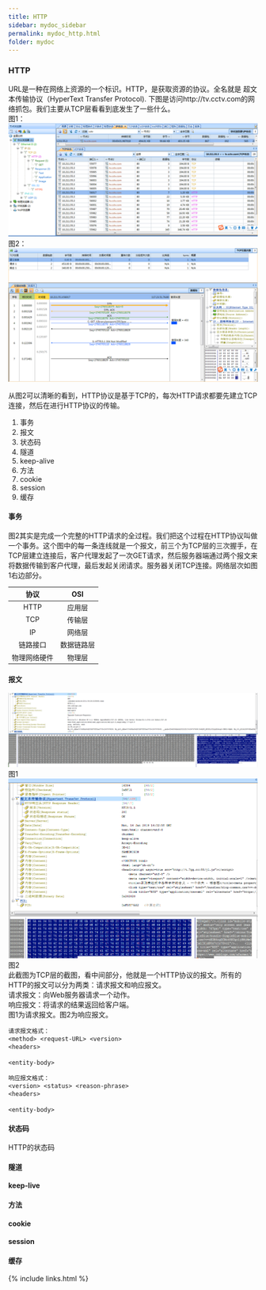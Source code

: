 ```yaml
---
title: HTTP
sidebar: mydoc_sidebar
permalink: mydoc_http.html
folder: mydoc
---
```


### HTTP

URL是一种在网络上资源的一个标识。HTTP，是获取资源的协议。全名就是 超文本传输协议（HyperText Transfer Protocol).
下图是访问http://tv.cctv.com的网络抓包。我们主要从TCP层看看到底发生了一些什么。  
图1：  
!["所有抓包"](./images/1-2-kl-all-protocol-m1.png)  
图2：  
!["所有抓包"](./images/1-2-kl-http-all-m1.png)  

从图2可以清晰的看到，HTTP协议是基于TCP的，每次HTTP请求都要先建立TCP连接，然后在进行HTTP协议的传输。  

1. 事务
2. 报文
3. 状态码
4. 隧道
5. keep-alive
6. 方法
7. cookie
8. session
9. 缓存

#### 事务
图2其实是完成一个完整的HTTP请求的全过程。我们把这个过程在HTTP协议叫做一个事务。这个图中的每一条连线就是一个报文，前三个为TCP层的三次握手，在TCP层建立连接后，客户代理发起了一次GET请求，然后服务器端通过两个报文来将数据传输到客户代理，最后发起关闭请求。服务器关闭TCP连接。网络层次如图1右边部分。

 协议 | OSI |
:--:|:--:|
HTTP|应用层
TCP |传输层
IP  |网络层
链路接口|数据链路层
物理网络硬件|物理层

#### 报文
![HTTP报文](./images/baowen_02.png "HTTP报文")  
图1  
![HTTP报文](./images/baowen_response_03.png "HTTP报文")  
图2  
此截图为TCP层的截图，看中间部分，他就是一个HTTP协议的报文。所有的HTTP的报文可以分为两类：请求报文和响应报文。  
请求报文：向Web服务器请求一个动作。  
响应报文：将请求的结果返回给客户端。  
图1为请求报文。图2为响应报文。
```
请求报文格式：
<method> <request-URL> <version>
<headers>

<entity-body>
```

```
响应报文格式：
<version> <status> <reason-phrase>
<headers>

<entity-body>
```


#### 状态码
HTTP的状态码

#### 隧道

#### keep-live

#### 方法

#### cookie

#### session

#### 缓存



{% include links.html %}
